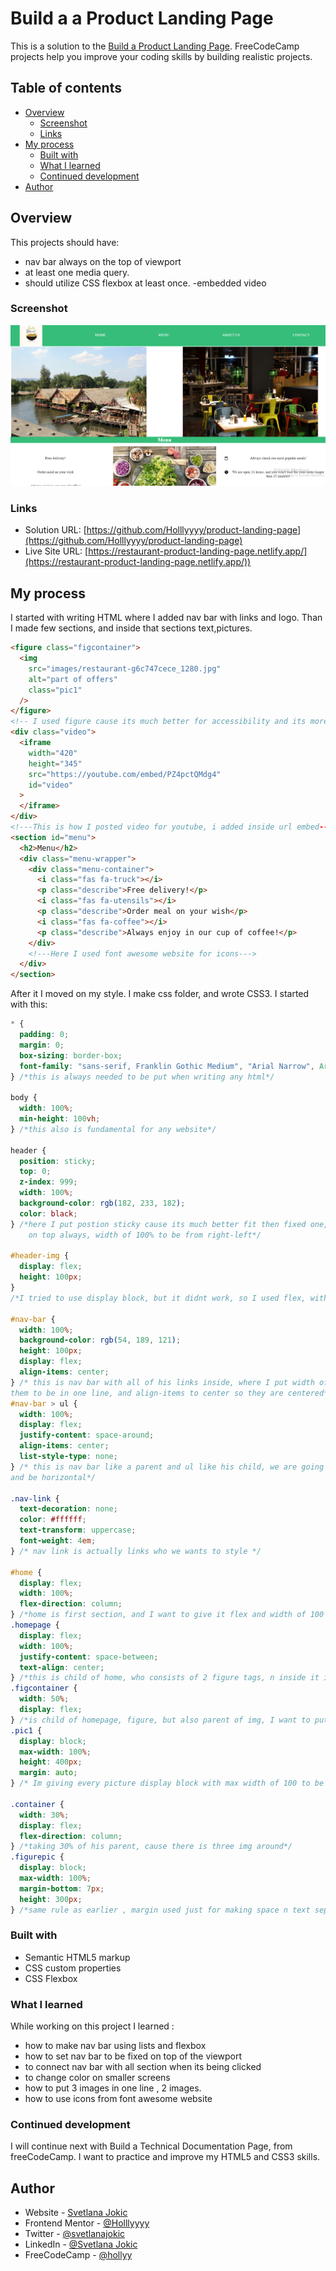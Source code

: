 # Build a a Product Landing Page

This is a solution to the [Build a Product Landing Page](https://restaurant-product-landing-page.netlify.app/).
FreeCodeCamp projects help you improve your coding skills by building realistic projects.

## Table of contents

- [Overview](#overview)
  - [Screenshot](#screenshot)
  - [Links](#links)
- [My process](#my-process)
  - [Built with](#built-with)
  - [What I learned](#what-i-learned)
  - [Continued development](#continued-development)
- [Author](#author)

## Overview

This projects should have:

- nav bar always on the top of viewport
- at least one media query.
- should utilize CSS flexbox at least once.
  -embedded video

### Screenshot

![site](design/ss-desktop.png)

### Links

- Solution URL: [https://github.com/Holllyyyy/product-landing-page](https://github.com/Holllyyyy/product-landing-page)
- Live Site URL: [https://restaurant-product-landing-page.netlify.app/](https://restaurant-product-landing-page.netlify.app/))

## My process

I started with writing HTML where I added nav bar with links and logo. Than I made few sections, and inside that sections text,pictures.

```html
<figure class="figcontainer">
  <img
    src="images/restaurant-g6c747cece_1280.jpg"
    alt="part of offers"
    class="pic1"
  />
</figure>
<!-- I used figure cause its much better for accessibility and its more semantic-->
<div class="video">
  <iframe
    width="420"
    height="345"
    src="https://youtube.com/embed/PZ4pctQMdg4"
    id="video"
  >
  </iframe>
</div>
<!---This is how I posted video for youtube, i added inside url embed---->
<section id="menu">
  <h2>Menu</h2>
  <div class="menu-wrapper">
    <div class="menu-container">
      <i class="fas fa-truck"></i>
      <p class="describe">Free delivery!</p>
      <i class="fas fa-utensils"></i>
      <p class="describe">Order meal on your wish</p>
      <i class="fas fa-coffee"></i>
      <p class="describe">Always enjoy in our cup of coffee!</p>
    </div>
    <!---Here I used font awesome website for icons--->
  </div>
</section>
```

After it I moved on my style. I make css folder, and wrote CSS3.
I started with this:

```css
* {
  padding: 0;
  margin: 0;
  box-sizing: border-box;
  font-family: "sans-serif, Franklin Gothic Medium", "Arial Narrow", Arial;
} /*this is always needed to be put when writing any html*/

body {
  width: 100%;
  min-height: 100vh;
} /*this also is fundamental for any website*/

header {
  position: sticky;
  top: 0;
  z-index: 999;
  width: 100%;
  background-color: rgb(182, 233, 182);
  color: black;
} /*here I put postion sticky cause its much better fit then fixed one, where I used top to be always on top , z-indexx to make it 
    on top always, width of 100% to be from right-left*/

#header-img {
  display: flex;
  height: 100px;
}
/*I tried to use display block, but it didnt work, so I used flex, with height of 100px, so logo img will fit to nav bar.*/

#nav-bar {
  width: 100%;
  background-color: rgb(54, 189, 121);
  height: 100px;
  display: flex;
  align-items: center;
} /* this is nav bar with all of his links inside, where I put width of 100% so it covers all horizontally and height of 100 px, display flex giving
them to be in one line, and align-items to center so they are centered*/
#nav-bar > ul {
  width: 100%;
  display: flex;
  justify-content: space-around;
  align-items: center;
  list-style-type: none;
} /* this is nav bar like a parent and ul like his child, we are going in all what is inside nav bar, his child what is ul , where we have few lists, we have to make flex so we will get all in line and space around between their lists-links , use of list style none is to remove lists from nav bar
and be horizontal*/

.nav-link {
  text-decoration: none;
  color: #ffffff;
  text-transform: uppercase;
  font-weight: 4em;
} /* nav link is actually links who we wants to style */

#home {
  display: flex;
  width: 100%;
  flex-direction: column;
} /*home is first section, and I want to give it flex and width of 100 and direction column how we can put pictures here*/
.homepage {
  display: flex;
  width: 100%;
  justify-content: space-between;
  text-align: center;
} /*this is child of home, who consists of 2 figure tags, n inside it img, n here is one more child h2*/
.figcontainer {
  width: 50%;
  display: flex;
} /*is child of homepage, figure, but also parent of img, I want to put width of 50% cause I have two img inside so they will take 50% of parent*/
.pic1 {
  display: block;
  max-width: 100%;
  height: 400px;
  margin: auto;
} /* Im giving every picture display block with max width of 100 to be sure that picture wont go out of his parent, margin auto to make them cetered n height of 400px*/

.container {
  width: 30%;
  display: flex;
  flex-direction: column;
} /*taking 30% of his parent, cause there is three img around*/
.figurepic {
  display: block;
  max-width: 100%;
  margin-bottom: 7px;
  height: 300px;
} /*same rule as earlier , margin used just for making space n text separated*/
```

### Built with

- Semantic HTML5 markup
- CSS custom properties
- CSS Flexbox

### What I learned

While working on this project I learned :
- how to make nav bar using lists and flexbox
- how to set nav bar to be fixed on top of the viewport
- to connect nav bar with all section when its being clicked
- to change color on smaller screens
- how to put 3 images in one line , 2 images.
- how to use icons from font awesome website


### Continued development

I will continue next with Build a Technical Documentation Page, from freeCodeCamp. I want to practice and improve my HTML5 and CSS3 skills.

## Author

- Website - [Svetlana Jokic](https://my-portfolio-hollyy.netlify.app/)
- Frontend Mentor - [@Holllyyyy](https://www.frontendmentor.io/profile/Holllyyyy)
- Twitter - [@svetlanajokic](https://twitter.com/svetlanajokic)
- LinkedIn - [@Svetlana Jokic](https://www.linkedin.com/in/svetlana-jokic-787432100/)
- FreeCodeCamp - [@hollyy](https://www.freecodecamp.org/hollyy)

